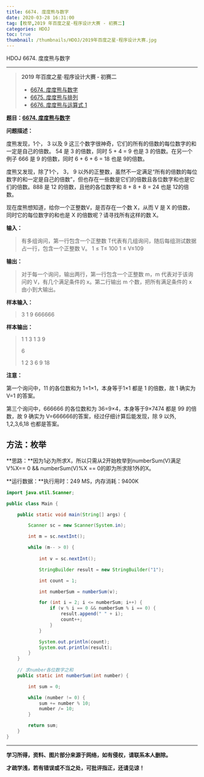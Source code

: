 ```yaml
---
title: 6674. 度度熊与数字
date: 2020-03-28 16:31:00
tag: [枚举,2019 年百度之星·程序设计大赛 - 初赛二]
categories: HDOJ
toc: true
thumbnail: /thumbnails/HDOJ/2019年百度之星·程序设计大赛.jpg
---
```


HDOJ 6674. 度度熊与数字

<!--more-->

---

> **2019 年百度之星·程序设计大赛 - 初赛二**
>
>* [6674. 度度熊与数字](/2020/03/28/6674.%20度度熊与数字/)
>* [6675. 度度熊与排列](/2020/03/30/6675.%20度度熊与排列/)
>* [6676. 度度熊与运算式 1](/2020/04/03/6676.%20度度熊与运算式%201/)

**题目：[6674. 度度熊与数字](http://acm.hdu.edu.cn/showproblem.php?pid=6674)**

**问题描述：**

度熊发现，1个， 3 以及 9 这三个数字很神奇，它们的所有的倍数的每位数字的和一定是自己的倍数。 54 是 3 的倍数，同时 5 + 4 = 9 也是 3 的倍数。在另一个例子 666 是 9 的倍数，同时 6 + 6 + 6 = 18 也是 9的倍数。

度熊又发现，除了1个， 3， 9 以外的正整数，虽然不一定满足“所有的倍数的每位数字的和一定是自己的倍数”，但也存在一些数是它们的倍数且各位数字和也是它们的倍数。888 是 12 的倍数，且他的各位数字和 8 + 8 + 8 = 24 也是 12的倍数。

现在度熊想知道，给你一个正整数V，是否存在一个数 X，从而 V 是 X 的倍数，同时它的每位数字的和也是 X 的倍数呢？请寻找所有这样的数 X。

**输入：**

 > 有多组询问，第一行包含一个正整数 T代表有几组询问，随后每组测试数据占一行，包含一个正整数 V。
> 1 ≤ T≤ 100
> 1 ≤ V≤109

**输出：**

> 对于每一个询问，输出两行，第一行包含一个正整数 m，m 代表对于该询问的 V，有几个满足条件的 x。第二行输出 m 个数，把所有满足条件的 x 由小到大输出。

**样本输入：**

 > 3
 > 1
 > 9
 > 666666

 **样本输出：**

 > 1
 > 1
 > 3
 > 1 3 9
 >
 > 6
 >
 > 1 2 3 6 9 18

**注意：**

第一个询问中，11 的各位数和为 1=1×1，本身等于1×1 都是 1 的倍数，故 1 确实为 V=1 的答案。

第三个询问中，666666 的各位数和为 36=9×4，本身等于9×7474 都是 99 的倍数，故 9 确实为 V=666666的答案，经过仔细计算后能发现，除 9 以外, 1,2,3,6,18 也都是答案。

## 方法：枚举

**思路：**因为1必为所求X，所以只需从2开始枚举到numberSum(V)满足V%X== 0 && numberSum(V)%X == 0的即为所求除1外的X。

**运行数据：**执行用时：249 MS，内存消耗：9400K

```java
import java.util.Scanner;

public class Main {

    public static void main(String[] args) {

        Scanner sc = new Scanner(System.in);

        int m = sc.nextInt();

        while (m-- > 0) {
            
            int v = sc.nextInt();

            StringBuilder result = new StringBuilder("1");

            int count = 1;

            int numberSum = numberSum(v);

            for (int i = 2; i <= numberSum; i++) {
                if (v % i == 0 && numberSum % i == 0) {
                    result.append(" " + i);
                    count++;
                }
            }

            System.out.println(count);
            System.out.println(result);
        }
    }
	
    // 求number各位数字之和
    public static int numberSum(int number) {

        int sum = 0;

        while (number != 0) {
            sum += number % 10;
            number /= 10;
        }

        return sum;
    }
}
```

---

**学习所得，资料、图片部分来源于网络，如有侵权，请联系本人删除。**

**才疏学浅，若有错误或不当之处，可批评指正，还请见谅！**